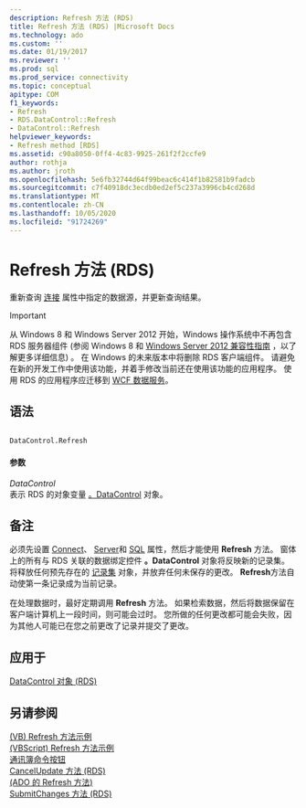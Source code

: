 ```yaml
---
description: Refresh 方法 (RDS)
title: Refresh 方法 (RDS) |Microsoft Docs
ms.technology: ado
ms.custom: ''
ms.date: 01/19/2017
ms.reviewer: ''
ms.prod: sql
ms.prod_service: connectivity
ms.topic: conceptual
apitype: COM
f1_keywords:
- Refresh
- RDS.DataControl::Refresh
- DataControl::Refresh
helpviewer_keywords:
- Refresh method [RDS]
ms.assetid: c90a8050-0ff4-4c83-9925-261f2f2ccfe9
author: rothja
ms.author: jroth
ms.openlocfilehash: 5e6fb32744d64f99beac6c414f1b82581b9fadcb
ms.sourcegitcommit: c7f40918dc3ecdb0ed2ef5c237a3996cb4cd268d
ms.translationtype: MT
ms.contentlocale: zh-CN
ms.lasthandoff: 10/05/2020
ms.locfileid: "91724269"
---
```

# <a name="refresh-method-rds"></a>Refresh 方法 (RDS)
重新查询 [连接](./connect-property-rds.md) 属性中指定的数据源，并更新查询结果。  
  
> [!IMPORTANT]
>  从 Windows 8 和 Windows Server 2012 开始，Windows 操作系统中不再包含 RDS 服务器组件 (参阅 Windows 8 和 [Windows Server 2012 兼容性指南](https://www.microsoft.com/download/details.aspx?id=27416) ，以了解更多详细信息) 。 在 Windows 的未来版本中将删除 RDS 客户端组件。 请避免在新的开发工作中使用该功能，并着手修改当前还在使用该功能的应用程序。 使用 RDS 的应用程序应迁移到 [WCF 数据服务](/dotnet/framework/wcf/)。  
  
## <a name="syntax"></a>语法  
  
```  
  
DataControl.Refresh  
```  
  
#### <a name="parameters"></a>参数  
 *DataControl*  
 表示 RDS 的对象变量 [。DataControl](./datacontrol-object-rds.md) 对象。  
  
## <a name="remarks"></a>备注  
 必须先设置 [Connect](./connect-property-rds.md)、 [Server](./server-property-rds.md)和 [SQL](./sql-property.md) 属性，然后才能使用 **Refresh** 方法。 窗体上的所有与 RDS 关联的数据绑定控件 **。DataControl** 对象将反映新的记录集。 将释放任何预先存在的 [记录集](../ado-api/recordset-object-ado.md) 对象，并放弃任何未保存的更改。 **Refresh**方法自动使第一条记录成为当前记录。  
  
 在处理数据时，最好定期调用 **Refresh** 方法。 如果检索数据，然后将数据保留在客户端计算机上一段时间，则可能会过时。 您所做的任何更改都可能会失败，因为其他人可能已在您之前更改了记录并提交了更改。  
  
## <a name="applies-to"></a>应用于  
 [DataControl 对象 (RDS)](./datacontrol-object-rds.md)  
  
## <a name="see-also"></a>另请参阅  
 [ (VB) Refresh 方法示例 ](../ado-api/refresh-method-example-vb.md)   
 [ (VBScript) Refresh 方法示例 ](./refresh-method-example-vbscript.md)   
 [通讯簿命令按钮](../../guide/remote-data-service/address-book-command-buttons.md)   
 [CancelUpdate 方法 (RDS) ](./cancelupdate-method-rds.md)   
 [ (ADO 的 Refresh 方法) ](../ado-api/refresh-method-ado.md)   
 [SubmitChanges 方法 (RDS)](./submitchanges-method-rds.md)